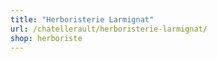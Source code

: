 ```yaml
---
title: "Herboristerie Larmignat"
url: /chatellerault/herboristerie-larmignat/
shop: herboriste
---
```

